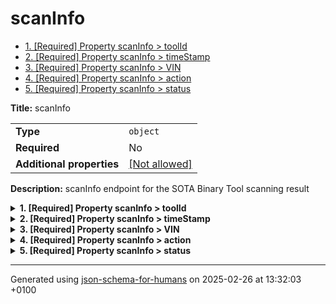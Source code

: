 # scanInfo

- [1. [Required] Property scanInfo > toolId](#toolId)
- [2. [Required] Property scanInfo > timeStamp](#timeStamp)
- [3. [Required] Property scanInfo > VIN](#VIN)
- [4. [Required] Property scanInfo > action](#action)
- [5. [Required] Property scanInfo > status](#status)

**Title:** scanInfo

|                           |                                                         |
| ------------------------- | ------------------------------------------------------- |
| **Type**                  | `object`                                                |
| **Required**              | No                                                      |
| **Additional properties** | [[Not allowed]](# "Additional Properties not allowed.") |

**Description:** scanInfo endpoint for the SOTA Binary Tool scanning result

<details>
<summary>
<strong> <a name="toolId"></a>1. [Required] Property scanInfo > toolId</strong>  

</summary>
<blockquote>

|              |           |
| ------------ | --------- |
| **Type**     | `integer` |
| **Required** | Yes       |

**Description:** The tool ID of SOTA

</blockquote>
</details>

<details>
<summary>
<strong> <a name="timeStamp"></a>2. [Required] Property scanInfo > timeStamp</strong>  

</summary>
<blockquote>

|              |             |
| ------------ | ----------- |
| **Type**     | `string`    |
| **Required** | Yes         |
| **Format**   | `date-time` |

**Description:** Timestamp of the scan information

</blockquote>
</details>

<details>
<summary>
<strong> <a name="VIN"></a>3. [Required] Property scanInfo > VIN</strong>  

</summary>
<blockquote>

|              |          |
| ------------ | -------- |
| **Type**     | `string` |
| **Required** | Yes      |

**Description:** Vehicle Identification Number

</blockquote>
</details>

<details>
<summary>
<strong> <a name="action"></a>4. [Required] Property scanInfo > action</strong>  

</summary>
<blockquote>

|              |                     |
| ------------ | ------------------- |
| **Type**     | `enum (of integer)` |
| **Required** | Yes                 |

**Description:** Action performed. It only accepts value 1 for update.

Must be one of:
* 1

</blockquote>
</details>

<details>
<summary>
<strong> <a name="status"></a>5. [Required] Property scanInfo > status</strong>  

</summary>
<blockquote>

|              |                     |
| ------------ | ------------------- |
| **Type**     | `enum (of integer)` |
| **Required** | Yes                 |

**Description:** The status of the binary scanning tool

Must be one of:
* 1
* 2
* 3

**Examples:** 

```json
1
```
```json
2
```
```json
3
```

</blockquote>
</details>

----------------------------------------------------------------------------------------------------------------------------
Generated using [json-schema-for-humans](https://github.com/coveooss/json-schema-for-humans) on 2025-02-26 at 13:32:03 +0100